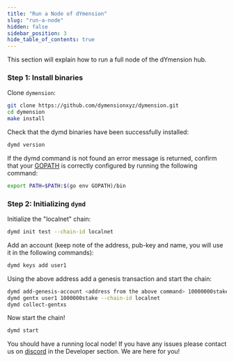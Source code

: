 ```yaml
---
title: "Run a Node of dYmension"
slug: "run-a-node"
hidden: false
sidebar_position: 3
hide_table_of_contents: true
---
```


This section will explain how to run a full node of the dYmension hub.

### Step 1: Install binaries

Clone `dymension`:

```sh
git clone https://github.com/dymensionxyz/dymension.git
cd dymension
make install
```

Check that the dymd binaries have been successfully installed:

```sh
dymd version
```

If the dymd command is not found an error message is returned, confirm that your [GOPATH](https://go.dev/doc/gopath_code#GOPATH) is correctly configured by running the following command:

```sh
export PATH=$PATH:$(go env GOPATH)/bin
```

### Step 2: Initializing `dymd`

Initialize the "localnet" chain:

```sh
dymd init test --chain-id localnet
```

Add an account (keep note of the address, pub-key and name, you will use it in the following commands):

```sh
dymd keys add user1
```

Using the above address add a genesis transaction and start the chain:

```sh
dymd add-genesis-account <address from the above command> 10000000stake,1000token
dymd gentx user1 1000000stake --chain-id localnet
dymd collect-gentxs
```

Now start the chain!

```sh
dymd start
```

You should have a running local node! If you have any issues please contact us on [discord](http://discord.gg/dymension) in the Developer section. We are here for you!
